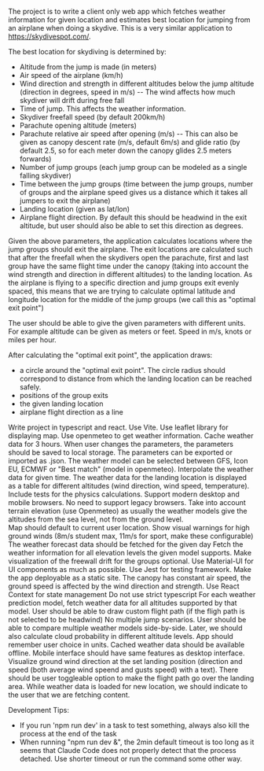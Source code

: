 The project is to write a client only web app which fetches weather information for given location and estimates best location for jumping from an airplane when doing a skydive. This is a very similar application to https://skydivespot.com/.

The best location for skydiving is determined by:
- Altitude from the jump is made (in meters)
- Air speed of the airplane (km/h)
- Wind direction and strength in different altitudes below the jump altitude (direction in degrees, speed in m/s)
-- The wind affects how much skydiver will drift during free fall
- Time of jump. This affects the weather information.
- Skydiver freefall speed (by default 200km/h)
- Parachute opening altitude (meters)
- Parachute relative air speed after opening (m/s)
-- This can also be given as canopy descent rate (m/s, default 6m/s) and glide ratio (by default 2.5, so for each meter down the canopy glides 2.5 meters forwards)
- Number of jump groups (each jump group can be modeled as a single falling skydiver)
- Time between the jump groups (time between the jump groups, number of groups and the airplane speed gives us a distance which it takes all jumpers to exit the airplane)
- Landing location (given as lat/lon)
- Airplane flight direction. By default this should be headwind in the exit altitude, but user should also be able to set this direction as degrees.

Given the above parameters, the application calculates locations where the jump groups should exit the airplane. The exit locations are calculated such that after the freefall when the skydivers open the parachute, first and last group have the same flight time under the canopy (taking into account the wind strength and direction in different altitudes) to the landing location. As the airplane is flying to a specific direction and jump groups exit evenly spaced, this means that we are trying to calculate optimal latitude and longitude location for the middle of the jump groups (we call this as "optimal exit point")

The user should be able to give the given parameters with different units. For example altitude can be given as meters or feet. Speed in m/s, knots or miles per hour.

After calculating the "optimal exit point", the application draws:
- a circle around the "optimal exit point". The circle radius should correspond to distance from which the landing location can be reached safely.
- positions of the group exits
- the given landing location
- airplane flight direction as a line

Write project in typescript and react.
Use Vite.
Use leaflet library for displaying map.
Use openmeteo to get weather information.
Cache weather data for 3 hours.
When user changes the parameters, the parameters should be saved to local storage.
The parameters can be exported or imported as .json.
The weather model can be selected between GFS, Icon EU, ECMWF or "Best match" (model in openmeteo).
Interpolate the weather data for given time.
The weather data for the landing location is displayed as a table for different altitudes (wind direction, wind speed, temperature).
Include tests for the physics calculations.
Support modern desktop and mobile browsers. No need to support legacy browsers.
Take into account terrain elevation (use Openmeteo) as usually the weather models give the altitudes from the sea level, not from the ground level.                                        
Map should default to current user location.
Show visual warnings for high ground winds (8m/s student max, 11m/s for sport, make these configurable)
The weather forecast data should be fetched for the given day
Fetch the weather information for all elevation levels the given model supports.
Make visualization of the freewall drift for the groups optional.
Use Material-UI for UI components as much as possible.
Use Jest for testing framework.
Make the app deployable as a static site.
The canopy has constant air speed, the ground speed is affected by the wind direction and strength.
Use React Context for state management
Do not use strict typescript
For each weather prediction model, fetch weather data for all altitudes supported by that model.
User should be able to draw custom flight path (if the fligh path is not selected to be headwind)
No multiple jump scenarios.
User should be able to compare multiple weather models side-by-side.
Later, we should also calculate cloud probability in different altitude levels.
App should remember user choice in units.
Cached weather data should be available offline.
Mobile interface should have same features as desktop interface.
Visualize ground wind direction at the set landing position (direction and speed (both average wind speend and gusts speed) with a text).
There should be user toggleable option to make the flight path go over the landing area.
While weather data is loaded for new location, we should indicate to the user that we are fetching content.

Development Tips:
- If you run 'npm run dev' in a task to test something, always also kill the process at the end of the task
- When running "npm run dev &", the 2min default timeout is too long as it seems that Claude Code does not properly detect that the process detached. Use shorter timeout or run the command some other way.